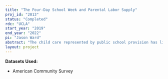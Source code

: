 ```yaml
---
title: "The Four-Day School Week and Parental Labor Supply"
proj_id: "2013"
status: "Completed"
rdc: "UCLA"
start_year: "2019"
end_year: "2022"
pi: "Jason Ward"
abstract: "The child care represented by public school provision has likely played an important role in fostering large increases in maternal employment over the last 50 years. But since compulsory five-day schooling significantly predates this increase, identifying the strength of this causal relationship has been difficult. To gain a better understanding, this project estimates the household employment effects of a permanent decrease in the weekly days of schooling provided throughout the year among districts adopting the “four-day school week.” This change breaks the tight traditional linkage between the school week and the work week and reduces annual days of schooling provided to children by as much as 8 weeks. The project will also generate both summary statistics of family characteristics and causal estimates of employment and earnings outcomes among parents of young children, an important component of the overall labor force, in response to a public policy change."
layout: project
---
```


**Datasets Used:**

  - American Community Survey 

